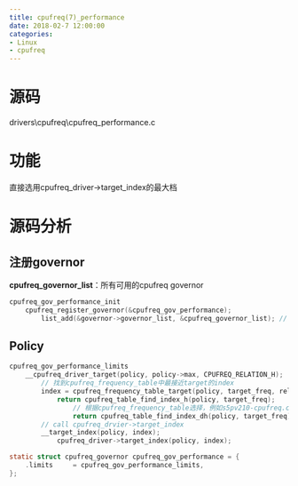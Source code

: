 ```yaml
---
title: cpufreq(7)_performance
date: 2018-02-7 12:00:00
categories:
- Linux
- cpufreq
---
```

# 源码
drivers\cpufreq\cpufreq_performance.c

# 功能
直接选用cpufreq_driver->target_index的最大档
<!--more-->
# 源码分析
## 注册governor
__cpufreq_governor_list__：所有可用的cpufreq governor
```c
cpufreq_gov_performance_init
	cpufreq_register_governor(&cpufreq_gov_performance);
		list_add(&governor->governor_list, &cpufreq_governor_list);	// 挂载到cpufreq_governor_list
```

## Policy
```c
cpufreq_gov_performance_limits
	__cpufreq_driver_target(policy, policy->max, CPUFREQ_RELATION_H);	// policy->max在cpufreq_driver->init中进行设置
		// 找到cpufreq_frequency_table中最接近target的index
		index = cpufreq_frequency_table_target(policy, target_freq, relation);
			return cpufreq_table_find_index_h(policy, target_freq);
				// 根据cpufreq_frequency_table选择，例如s5pv210-cpufreq.c中该表为降序排列
				return cpufreq_table_find_index_dh(policy, target_freq);
		// call cpufreq_drvier->target_index
		__target_index(policy, index);
			cpufreq_driver->target_index(policy, index);

static struct cpufreq_governor cpufreq_gov_performance = {
	.limits		= cpufreq_gov_performance_limits,
};
```
